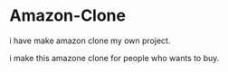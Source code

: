 # Amazon-Clone
i have make amazon clone my own project.

i make this amazone clone for people who wants to buy.